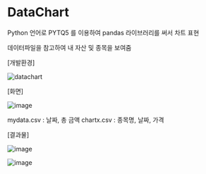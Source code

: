 # DataChart

Python 언어로 PYTQ5 를 이용하여 pandas 라이브러리를 써서 차트 표현

데이터파일을 참고하여 내 자산 및 종목을 보여줌

[개발환경]

![datachart](https://github.com/user-attachments/assets/4330c7e1-1012-40dd-92ef-685c6b46cf98)

[화면]

![image](https://github.com/user-attachments/assets/b2d0b29f-8201-4b52-a177-ef9cc3e90648)

mydata.csv : 날짜, 총 금액 
chartx.csv : 종목명, 날짜, 가격

[결과물]

![image](https://github.com/user-attachments/assets/7e635b0b-9b68-4892-a1a8-c7edae6473a1)


![image](https://github.com/user-attachments/assets/7774d807-e4ba-4425-8f1e-00d89152d887)



